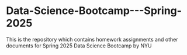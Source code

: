 # Data-Science-Bootcamp---Spring-2025
This is the repository which contains homework assignments and other documents for Spring 2025 Data Science Bootcamp by NYU
